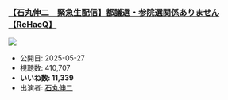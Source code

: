 ### [【石丸伸二　緊急生配信】都議選・参院選関係ありません【ReHacQ】](https://www.youtube.com/watch?v=S4cdBdh5v_U)
[![](https://img.youtube.com/vi/S4cdBdh5v_U/sddefault.jpg)](https://www.youtube.com/watch?v=S4cdBdh5v_U)
-   公開日: 2025-05-27
-   視聴数: 410,707
-   **いいね数: 11,339**
-   出演者: [石丸伸二](/rehacq_fan/people/石丸伸二 "wikilink")

